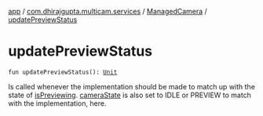 [app](../../index.md) / [com.dhirajgupta.multicam.services](../index.md) / [ManagedCamera](index.md) / [updatePreviewStatus](./update-preview-status.md)

# updatePreviewStatus

`fun updatePreviewStatus(): `[`Unit`](https://kotlinlang.org/api/latest/jvm/stdlib/kotlin/-unit/index.html)

Is called whenever the implementation should be made to match up with the state of [isPreviewing](is-previewing.md).
[cameraState](camera-state.md) is also set to IDLE or PREVIEW to match with the implementation, here.

